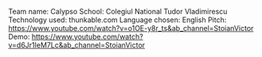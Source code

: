 Team name: Calypso
School: Colegiul National Tudor Vladimirescu
Technology used: thunkable.com
Language chosen: English
Pitch: https://www.youtube.com/watch?v=o1OE-y8r_ts&ab_channel=StoianVictor
Demo: https://www.youtube.com/watch?v=d6Jr1IeM7Lc&ab_channel=StoianVictor
